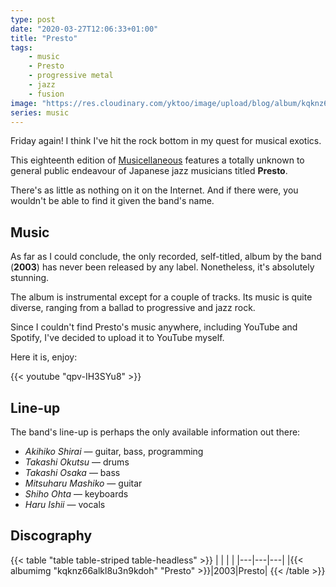 ```yaml
---
type: post
date: "2020-03-27T12:06:33+01:00"
title: "Presto"
tags:
    - music
    - Presto
    - progressive metal
    - jazz
    - fusion
image: "https://res.cloudinary.com/yktoo/image/upload/blog/album/kqknz66alkl8u3n9kdoh.jpg"
series: music
---
```


Friday again! I think I've hit the rock bottom in my quest for musical exotics.

This eighteenth edition of [Musicellaneous](/series/music) features a totally unknown to general public endeavour of Japanese jazz musicians titled **Presto**.

There's as little as nothing on it on the Internet. And if there were, you wouldn't be able to find it given the band's name.

<!--more-->

## Music

As far as I could conclude, the only recorded, self-titled, album by the band (**2003**) has never been released by any label. Nonetheless, it's absolutely stunning.

The album is instrumental except for a couple of tracks. Its music is quite diverse, ranging from a ballad to progressive and jazz rock.

Since I couldn't find Presto's music anywhere, including YouTube and Spotify, I've decided to upload it to YouTube myself.

Here it is, enjoy:

{{< youtube "qpv-IH3SYu8" >}}

## Line-up

The band's line-up is perhaps the only available information out there:

* *Akihiko Shirai* — guitar, bass, programming
* *Takashi Okutsu* — drums
* *Takashi Osaka* — bass
* *Mitsuharu Mashiko* — guitar
* *Shiho Ohta* — keyboards
* *Haru Ishii* — vocals

## Discography

{{< table "table table-striped table-headless" >}}
|   |   |   |
|---|---|---|
|{{< albumimg "kqknz66alkl8u3n9kdoh" "Presto" >}}|2003|Presto|
{{< /table >}}
